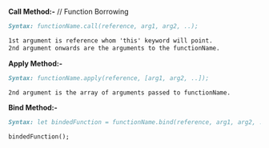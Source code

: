 **Call Method:-** // Function Borrowing

```markdown
Syntax: functionName.call(reference, arg1, arg2, ..); 

1st argument is reference whom 'this' keyword will point. 
2nd argument onwards are the arguments to the functionName.
```



**Apply Method:-**

```markdown
Syntax: functionName.apply(reference, [arg1, arg2, ..]); 

2nd argument is the array of arguments passed to functionName.
```



**Bind Method:-**

```markdown
Syntax: let bindedFunction = functionName.bind(reference, arg1, arg2, ..); // It returns the function reference

bindedFunction();
```





